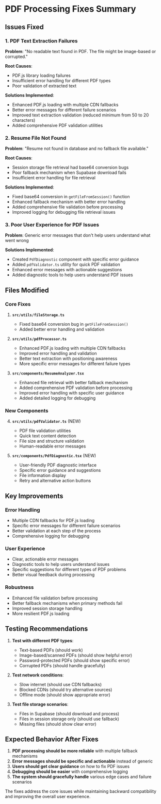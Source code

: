 # PDF Processing Fixes Summary

## Issues Fixed

### 1. PDF Text Extraction Failures
**Problem**: "No readable text found in PDF. The file might be image-based or corrupted."

**Root Causes**:
- PDF.js library loading failures
- Insufficient error handling for different PDF types
- Poor validation of extracted text

**Solutions Implemented**:
- Enhanced PDF.js loading with multiple CDN fallbacks
- Better error messages for different failure scenarios
- Improved text extraction validation (reduced minimum from 50 to 20 characters)
- Added comprehensive PDF validation utilities

### 2. Resume File Not Found
**Problem**: "Resume not found in database and no fallback file available."

**Root Causes**:
- Session storage file retrieval had base64 conversion bugs
- Poor fallback mechanism when Supabase download fails
- Insufficient error handling for file retrieval

**Solutions Implemented**:
- Fixed base64 conversion in `getFileFromSession()` function
- Enhanced fallback mechanism with better error handling
- Added comprehensive file validation before processing
- Improved logging for debugging file retrieval issues

### 3. Poor User Experience for PDF Issues
**Problem**: Generic error messages that don't help users understand what went wrong

**Solutions Implemented**:
- Created `PdfDiagnostic` component with specific error guidance
- Added `pdfValidator.ts` utility for quick PDF validation
- Enhanced error messages with actionable suggestions
- Added diagnostic tools to help users understand PDF issues

## Files Modified

### Core Fixes
1. **`src/utils/fileStorage.ts`**
   - Fixed base64 conversion bug in `getFileFromSession()`
   - Added better error handling and validation

2. **`src/utils/pdfProcessor.ts`**
   - Enhanced PDF.js loading with multiple CDN fallbacks
   - Improved error handling and validation
   - Better text extraction with positioning awareness
   - More specific error messages for different failure types

3. **`src/components/ResumeAnalyzer.tsx`**
   - Enhanced file retrieval with better fallback mechanism
   - Added comprehensive PDF validation before processing
   - Improved error handling with specific user guidance
   - Added detailed logging for debugging

### New Components
4. **`src/utils/pdfValidator.ts`** (NEW)
   - PDF file validation utilities
   - Quick text content detection
   - File size and structure validation
   - Human-readable error messages

5. **`src/components/PdfDiagnostic.tsx`** (NEW)
   - User-friendly PDF diagnostic interface
   - Specific error guidance and suggestions
   - File information display
   - Retry and alternative action buttons

## Key Improvements

### Error Handling
- Multiple CDN fallbacks for PDF.js loading
- Specific error messages for different failure scenarios
- Better validation at each step of the process
- Comprehensive logging for debugging

### User Experience
- Clear, actionable error messages
- Diagnostic tools to help users understand issues
- Specific suggestions for different types of PDF problems
- Better visual feedback during processing

### Robustness
- Enhanced file validation before processing
- Better fallback mechanisms when primary methods fail
- Improved session storage handling
- More resilient PDF.js loading

## Testing Recommendations

1. **Test with different PDF types**:
   - Text-based PDFs (should work)
   - Image-based/scanned PDFs (should show helpful error)
   - Password-protected PDFs (should show specific error)
   - Corrupted PDFs (should handle gracefully)

2. **Test network conditions**:
   - Slow internet (should use CDN fallbacks)
   - Blocked CDNs (should try alternative sources)
   - Offline mode (should show appropriate error)

3. **Test file storage scenarios**:
   - Files in Supabase (should download and process)
   - Files in session storage only (should use fallback)
   - Missing files (should show clear error)

## Expected Behavior After Fixes

1. **PDF processing should be more reliable** with multiple fallback mechanisms
2. **Error messages should be specific and actionable** instead of generic
3. **Users should get clear guidance** on how to fix PDF issues
4. **Debugging should be easier** with comprehensive logging
5. **The system should gracefully handle** various edge cases and failure scenarios

The fixes address the core issues while maintaining backward compatibility and improving the overall user experience.